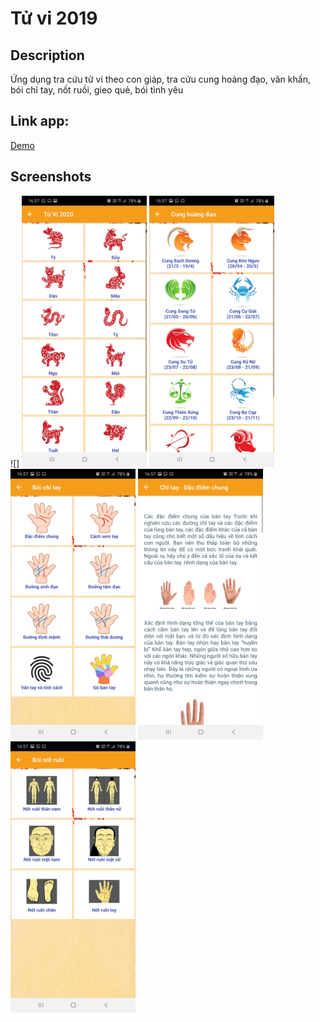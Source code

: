 # Tử vi 2019

## Description
Ứng dụng tra cứu tử vi theo con giáp, tra cứu cung hoàng đạo, văn khấn, bói chỉ tay, nốt ruồi, gieo quẻ, bói tình yêu

## Link app: 
[Demo](https://github.com/quangda280296/Tu_Vi_2019/blob/master/app/release/app-release.apk)

## Screenshots
![]
<img src="./screenshots/1.jpg" width="200">
<img src="./screenshots/2.jpg" width="200">
<img src="./screenshots/3.jpg" width="200">
<img src="./screenshots/4.jpg" width="200">
<img src="./screenshots/5.jpg" width="200">